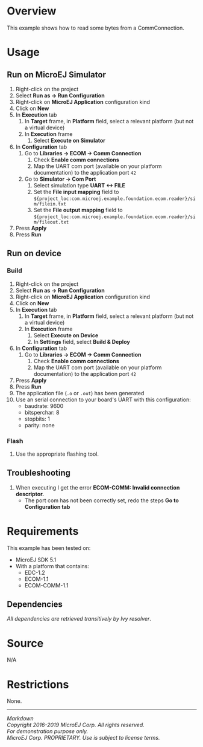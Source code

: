 # Overview

This example shows how to read some bytes from a CommConnection.

# Usage

## Run on MicroEJ Simulator

1. Right-click on the project
2. Select **Run as -> Run Configuration**
3. Right-click on **MicroEJ Application** configuration kind
4. Click on **New**
5. In **Execution** tab
    1. In **Target** frame, in **Platform** field, select a relevant platform (but not a virtual device)
    2. In **Execution** frame
        1. Select **Execute on Simulator**
6. In **Configuration** tab
    1. Go to **Libraries -> ECOM -> Comm Connection**
        1. Check **Enable comm connections**
        2. Map the UART com port (available on your platform documentation) to the application port `42`
    2. Go to **Simulator -> Com Port**
        1. Select simulation type **UART <-> FILE**
        2. Set the **File input mapping** field to `${project_loc:com.microej.example.foundation.ecom.reader}/sim/filein.txt`
        3. Set the **File output mapping** field to `${project_loc:com.microej.example.foundation.ecom.reader}/sim/fileout.txt`
7. Press **Apply**
8. Press **Run**

## Run on device

### Build

1. Right-click on the project
2. Select **Run as -> Run Configuration**
3. Right-click on **MicroEJ Application** configuration kind
4. Click on **New**
5. In **Execution** tab
    1. In **Target** frame, in **Platform** field, select a relevant platform (but not a virtual device)
    2. In **Execution** frame
        1. Select **Execute on Device**
        2. In **Settings** field, select **Build & Deploy**
6. In **Configuration** tab
    1. Go to **Libraries -> ECOM -> Comm Connection**
        1. Check **Enable comm connections**
        2. Map the UART com port (available on your platform documentation) to the application port `42`
7. Press **Apply**
8. Press **Run**
9. The application file (`.o` or `.out`) has been generated
10. Use an serial connection to your board's UART with this configuration:
    * baudrate: 9600
    * bitsperchar: 8
    * stopbits: 1
    * parity: none

### Flash

1. Use the appropriate flashing tool.

## Troubleshooting

1. When executing I get the error **ECOM-COMM: Invalid connection descriptor.**
    * The port com has not been correctly set, redo the steps **Go to Configuration tab**

# Requirements

This example has been tested on:

* MicroEJ SDK 5.1
* With a platform that contains:
    * EDC-1.2
    * ECOM-1.1
    * ECOM-COMM-1.1

## Dependencies

_All dependencies are retrieved transitively by Ivy resolver_.

# Source

N/A

# Restrictions

None.
 
---  
_Markdown_   
_Copyright 2016-2019 MicroEJ Corp. All rights reserved._   
_For demonstration purpose only._   
_MicroEJ Corp. PROPRIETARY. Use is subject to license terms._  